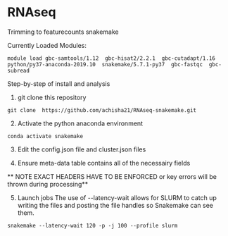 # RNAseq

Trimming to featurecounts snakemake

Currently Loaded Modules:

`module load gbc-samtools/1.12 
gbc-hisat2/2.2.1 
gbc-cutadapt/1.16 
python/py37-anaconda-2019.10 
snakemake/5.7.1-py37 
gbc-fastqc 
gbc-subread`

Step-by-step of install and analysis

1. git clone this repository

`git clone  https://github.com/achisha21/RNAseq-snakemake.git`

2. Activate the python anaconda environment

`conda activate snakemake`

3. Edit the config.json file and cluster.json files

4. Ensure meta-data table contains all of the necessairy fields

** NOTE EXACT HEADERS HAVE TO BE ENFORCED or key errors will be thrown during processing**

5. Launch jobs
The use of --latency-wait allows for SLURM to catch up writing the files and posting the file handles so Snakemake can see them.

`snakemake --latency-wait 120 -p -j 100 --profile slurm`


